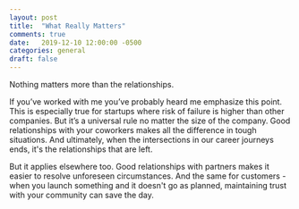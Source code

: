 ```yaml
---
layout: post
title:  "What Really Matters"
comments: true
date:   2019-12-10 12:00:00 -0500
categories: general
draft: false
---
```


Nothing matters more than the relationships. 

If you’ve worked with me you’ve probably heard me emphasize this point. This is especially true for startups where risk of failure is higher than other companies. But it’s a universal rule no matter the size of the company. Good relationships with your coworkers makes all the difference in tough situations. And ultimately, when the intersections in our career journeys ends, it's the relationships that are left.

But it applies elsewhere too. Good relationships with partners makes it easier to resolve unforeseen circumstances. And the same for customers - when you launch something and it doesn't go as planned, maintaining trust with your community can save the day.